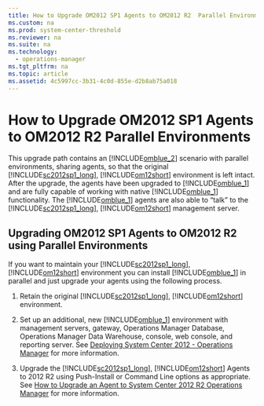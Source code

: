 ```yaml
---
title: How to Upgrade OM2012 SP1 Agents to OM2012 R2  Parallel Environments
ms.custom: na
ms.prod: system-center-threshold
ms.reviewer: na
ms.suite: na
ms.technology: 
  - operations-manager
ms.tgt_pltfrm: na
ms.topic: article
ms.assetid: 4c5997cc-3b31-4c0d-855e-d2b8ab75a018
---
```

# How to Upgrade OM2012 SP1 Agents to OM2012 R2  Parallel Environments
This upgrade path contains an [!INCLUDE[omblue_2](../../om/manage/includes/omblue_2_md.md)] scenario with parallel environments, sharing agents, so that the original [!INCLUDE[sc2012sp1_long](../../om/manage/includes/sc2012sp1_long_md.md)], [!INCLUDE[om12short](../../om/manage/includes/om12short_md.md)] environment is left intact.  After the upgrade, the agents have been upgraded to [!INCLUDE[omblue_1](../../om/manage/includes/omblue_1_md.md)] and are fully capable of working with native [!INCLUDE[omblue_1](../../om/manage/includes/omblue_1_md.md)] functionality.  The [!INCLUDE[omblue_1](../../om/manage/includes/omblue_1_md.md)] agents are also able to “talk” to the [!INCLUDE[sc2012sp1_long](../../om/manage/includes/sc2012sp1_long_md.md)], [!INCLUDE[om12short](../../om/manage/includes/om12short_md.md)] management server.  
  
## Upgrading OM2012 SP1 Agents to OM2012 R2 using Parallel Environments  
If you want to maintain your [!INCLUDE[sc2012sp1_long](../../om/manage/includes/sc2012sp1_long_md.md)], [!INCLUDE[om12short](../../om/manage/includes/om12short_md.md)] environment you can install [!INCLUDE[omblue_1](../../om/manage/includes/omblue_1_md.md)] in parallel and just upgrade your agents using the following process.  
  
1.  Retain the original [!INCLUDE[sc2012sp1_long](../../om/manage/includes/sc2012sp1_long_md.md)], [!INCLUDE[om12short](../../om/manage/includes/om12short_md.md)] environment.  
  
2.  Set up an additional, new [!INCLUDE[omblue_1](../../om/manage/includes/omblue_1_md.md)] environment with management servers, gateway, Operations Manager Database, Operations Manager Data Warehouse, console, web console, and reporting server. See [Deploying System Center 2012 \- Operations Manager](assetId:///969a31d6-5ef2-4127-9cfe-0af66c981b6c) for more information.  
  
3.  Upgrade the [!INCLUDE[sc2012sp1_long](../../om/manage/includes/sc2012sp1_long_md.md)], [!INCLUDE[om12short](../../om/manage/includes/om12short_md.md)] Agents to 2012 R2 using Push\-Install or Command Line options as appropriate. See [How to Upgrade an Agent to System Center 2012 R2  Operations Manager](../Topic/How%20to%20Upgrade%20an%20Agent%20to%20System%20Center%202012%20R2%20%20Operations%20Manager.md) for more information.  
  
